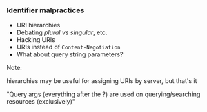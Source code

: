 ### Identifier malpractices

* URI hierarchies
* Debating <em>plural vs singular</em>, etc.
* Hacking URIs
* URIs instead of `Content-Negotiation`
* What about query string parameters?

Note:

hierarchies may be useful for assigning URIs by server, but that's it

"Query args (everything after the ?) are used on querying/searching resources (exclusively)"
